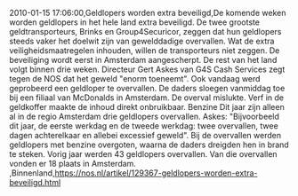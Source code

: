2010-01-15 17:06:00,Geldlopers worden extra beveiligd,De komende weken worden geldlopers in het hele land extra beveiligd. De twee grootste geldtransporteurs, Brinks en Group4Securicor, zeggen dat hun geldlopers steeds vaker het doelwit zijn van gewelddadige overvallen. Wat de extra veiligheidsmaatregelen inhouden, willen de transporteurs niet zeggen. De beveiliging wordt eerst in Amsterdam aangescherpt. De rest van het land volgt binnen drie weken. Directeur Gert Askes van G4S Cash Services zegt tegen de NOS dat het geweld "enorm toeneemt". Ook vandaag werd geprobeerd een geldloper te overvallen. De daders sloegen vanmiddag toe bij een filiaal van McDonalds in Amsterdam. De overval mislukte. Verf in de geldkoffer maakte de inhoud direkt onbruikbaar. Benzine Dit jaar zijn alleen al in de regio Amsterdam drie geldlopers overvallen. Askes: "Bijvoorbeeld dit jaar, de eerste werkdag en de tweede werkdag: twee overvallen, twee dagen achterelkaar en allebei excessief geweld". Bij de overvallen werden geldlopers met benzine overgoten, waarna de daders dreigden hen in brand te steken. Vorig jaar werden 43 geldlopers overvallen. Van die overvallen vonden er 18 plaats in Amsterdam. ,Binnenland,https://nos.nl/artikel/129367-geldlopers-worden-extra-beveiligd.html